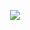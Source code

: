 <p align="center">
<img src=https://media1.tenor.com/m/9oN5G3eZMmAAAAAd/law-of-talos-endzone.gif>
</p>

